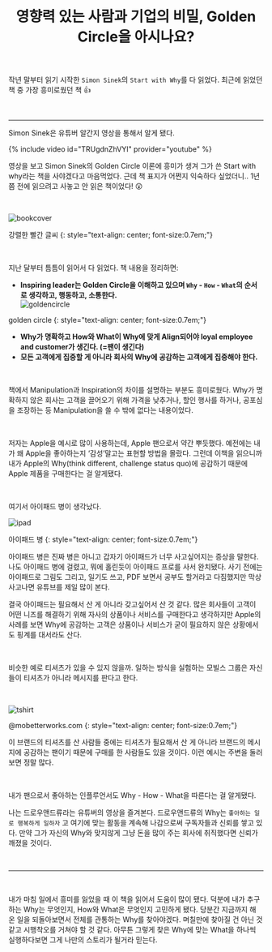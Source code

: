 ﻿---
title: "영향력 있는 사람과 기업의 비밀, Golden Circle을 아시나요?"
excerpt: "Simon Sinek의 Start with Why를 읽고 쓴 글입니다."
categories: essay
tags: simonsinek startwithwhy
---

작년 말부터 읽기 시작한 `Simon Sinek`의 `Start with Why`를 다 읽었다. 최근에 읽었던 책 중 가장 흥미로웠던 책 👍

<br>

---

Simon Sinek은 유튜버 알간지 영상을 통해서 알게 됐다. 

{% include video id="TRUgdnZhVYI" provider="youtube" %}

영상을 보고 Simon Sinek의 Golden Circle 이론에 흥미가 생겨 그가 쓴 Start with why라는 책을 사야겠다고 마음먹었다. 근데 책 표지가 어쩐지 익숙하다 싶었더니.. 1년쯤 전에 읽으려고 사놓고 안 읽은 책이었다! 😲 

<br>


![bookcover](https://jiwonpp.github.io/assets/img/post_img/220202_bookcover.jpg)

강렬한 빨간 글씨
{: style="text-align: center; font-size:0.7em;"}

<br>


지난 달부터 틈틈이 읽어서 다 읽었다. 책 내용을 정리하면: 

- **Inspiring leader는 Golden Circle을 이해하고 있으며 `Why` - `How` - `What`의 순서로 생각하고, 행동하고, 소통한다.** <br> ![goldencircle](https://jiwonpp.github.io/assets/img/post_img/220202_goldencircle.jpg)

golden circle
{: style="text-align: center; font-size:0.7em;"}

- **Why가 명확하고 How와 What이 Why에 맞게 Align되어야 loyal employee and customer가 생긴다. (=팬이 생긴다)**
- **모든 고객에게 집중할 게 아니라 회사의 Why에 공감하는 고객에게 집중해야 한다.**

<br>


책에서 Manipulation과 Inspiration의 차이를 설명하는 부분도 흥미로웠다. Why가 명확하지 않은 회사는 고객을 끌어오기 위해 가격을 낮추거나, 할인 행사를 하거나, 공포심을 조장하는 등 Manipulation을 쓸 수 밖에 없다는 내용이었다. 

<br>


저자는 Apple을 예시로 많이 사용하는데, Apple 팬으로서 약간 뿌듯했다. 예전에는 내가 왜 Apple을 좋아하는지 ‘감성’말고는 표현할 방법을 몰랐다. 그런데 이책을 읽으니까 내가 Apple의 Why(think different, challenge status quo)에 공감하기 때문에 Apple 제품을 구매한다는 걸 알게됐다. 

<br>

여기서 아이패드 병이 생각났다. 

![ipad](https://jiwonpp.github.io/assets/img/post_img/220202_ipad.jpeg)

아이패드 병
{: style="text-align: center; font-size:0.7em;"}

아이패드 병은 진짜 병은 아니고 갑자기 아이패드가 너무 사고싶어지는 증상을 말한다. 나도 아이패드 병에 걸렸고, 뭐에 홀린듯이 아이패드 프로를 사서 완치됐다. 사기 전에는 아이패드로 그림도 그리고, 일기도 쓰고, PDF 보면서 공부도 할거라고 다짐했지만 막상 사고나면 유튜브를 제일 많이 본다. 

결국 아이패드는 필요해서 산 게 아니라 갖고싶어서 산 것 같다. 많은 회사들이 고객이 어떤 니즈를 해결하기 위해 자사의 상품이나 서비스를 구매한다고 생각하지만 Apple의 사례를 보면 Why에 공감하는 고객은 상품이나 서비스가 굳이 필요하지 않은 상황에서도 핑계를 대서라도 산다. 

<br>


비슷한 예로 티셔츠가 있을 수 있지 않을까. 일하는 방식을 실험하는 모빌스 그룹은 자신들이 티셔츠가 아니라 메시지를 판다고 한다. 

<br>

![tshirt](https://jiwonpp.github.io/assets/img/post_img/220202_tshirt.png)

@mobetterworks.com
{: style="text-align: center; font-size:0.7em;"}

이 브랜드의 티셔츠를 산 사람들 중에는 티셔츠가 필요해서 산 게 아니라 브랜드의 메시지에 공감하는 팬이기 때문에 구매를 한 사람들도 있을 것이다. 이런 예시는 주변을 둘러보면 정말 많다. 


<br>

내가 팬으로서 좋아하는 인플루언서도 Why - How - What을 따른다는 걸 알게됐다. 

나는 드로우앤드류라는 유튜버의 영상을 즐겨본다. 드로우앤드류의 Why는 `좋아하는 일로 행복하게 일하자` 고 여기에 맞는 활동을 계속해 나감으로써 구독자들과 신뢰를 쌓고 있다. 만약 그가 자신의 Why와 맞지않게 그냥 돈을 많이 주는 회사에 취직했다면 신뢰가 깨졌을 것이다. 

<br>


---
<br>

내가 마침 일에서 흥미를 잃었을 때 이 책을 읽어서 도움이 많이 됐다. 덕분에 내가 추구하는 Why는 무엇인지, How와 What은 무엇인지 고민하게 됐다. 당분간 지금까지 해 온 일을 되돌아보면서 전체를 관통하는 Why를 찾아야겠다. 며칠만에 찾아질 건 아닌 것 같고 시행착오를 거쳐야 할 것 같다. 아무튼 그렇게 찾은 Why에 맞는 What을 하나씩 실행하다보면 그게 나만의 스토리가 될거라 믿는다.

<br>